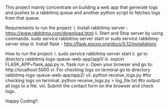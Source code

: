 This project mainly concentrate on building a web app that generate logs and pushes to a rabbitmq queue and another python script to fetches logs from that queue.

Requirements to run the project:
i. Install rabbitmq-server - https://www.rabbitmq.com/download.html
ii. Start and Stop server by using commands: sudo service rabbitmq-server start or sudo service rabbitmq-server stop
iii. Install flask - http://flask.pocoo.org/docs/0.12/installation/

How to run the project:
i. sudo service rabbitmq-server start
ii. go to directory rabbitmq-logs-queue-web-app/app1/
iii. export FLASK_APP=flask_app.py
iv. flask run
v. Open your browser and go to: http://localhost:5000
vi. For checking logs on terminal go to directory rabbitmq-logs-queue-web-app/app2/
vii. python receive_logs.py  #for checking logs on terminal.
     python receive_logs.py > log_file.txt #to output all logs to a file.
viii. Submit the contact form on the browser and check logs.

Happy Coding!!
